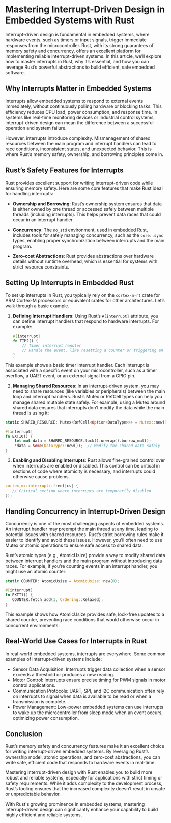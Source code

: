 # Mastering Interrupt-Driven Design in Embedded Systems with Rust

Interrupt-driven design is fundamental in embedded systems, where hardware events, such as timers or input signals, trigger immediate responses from the microcontroller. Rust, with its strong guarantees of memory safety and concurrency, offers an excellent platform for implementing reliable interrupt-driven systems. In this article, we’ll explore how to master interrupts in Rust, why it’s essential, and how you can leverage Rust’s powerful abstractions to build efficient, safe embedded software.

## Why Interrupts Matter in Embedded Systems

Interrupts allow embedded systems to respond to external events immediately, without continuously polling hardware or blocking tasks. This efficiency reduces CPU load, power consumption, and response time. In systems like real-time monitoring devices or industrial control systems, interrupt-driven design can mean the difference between a successful operation and system failure.

However, interrupts introduce complexity. Mismanagement of shared resources between the main program and interrupt handlers can lead to race conditions, inconsistent states, and unexpected behavior. This is where Rust’s memory safety, ownership, and borrowing principles come in.

## Rust’s Safety Features for Interrupts

Rust provides excellent support for writing interrupt-driven code while ensuring memory safety. Here are some core features that make Rust ideal for handling interrupts:

- **Ownership and Borrowing**: Rust’s ownership system ensures that data is either owned by one thread or accessed safely between multiple threads (including interrupts). This helps prevent data races that could occur in an interrupt handler.
  
- **Concurrency**: The `no_std` environment, used in embedded Rust, includes tools for safely managing concurrency, such as the `core::sync` types, enabling proper synchronization between interrupts and the main program.

- **Zero-cost Abstractions**: Rust provides abstractions over hardware details without runtime overhead, which is essential for systems with strict resource constraints.

## Setting Up Interrupts in Embedded Rust

To set up interrupts in Rust, you typically rely on the `cortex-m-rt` crate for ARM Cortex-M processors or equivalent crates for other architectures. Let’s walk through a basic example.

1. **Defining Interrupt Handlers**: Using Rust’s `#[interrupt]` attribute, you can define interrupt handlers that respond to hardware interrupts. For example:

   ```rust
   #[interrupt]
   fn TIM2() {
       // Timer interrupt handler
       // Handle the event, like resetting a counter or triggering an action
   }

This example shows a basic timer interrupt handler. Each interrupt is associated with a specific event on your microcontroller, such as a timer overflow, a UART event, or an external signal from a GPIO pin.

2. **Managing Shared Resources**: In an interrupt-driven system, you may need to share resources (like variables or peripherals) between the main loop and interrupt handlers. Rust’s Mutex or RefCell types can help you manage shared mutable state safely. For example, using a Mutex around shared data ensures that interrupts don’t modify the data while the main thread is using it:

  ```rust
  static SHARED_RESOURCE: Mutex<RefCell<Option<DataType>>> = Mutex::new(RefCell::new(None));

  #[interrupt]
  fn EXTI0() {
      let mut data = SHARED_RESOURCE.lock().unwrap().borrow_mut();
      *data = Some(DataType::new());  // Modify the shared data safely
  }
  ```

3. **Enabling and Disabling Interrupts**: Rust allows fine-grained control over when interrupts are enabled or disabled. This control can be critical in sections of code where atomicity is necessary, and interrupts could otherwise cause problems.

  ```rust
  cortex_m::interrupt::free(|cs| {
     // Critical section where interrupts are temporarily disabled
  });
  ```

## Handling Concurrency in Interrupt-Driven Design
Concurrency is one of the most challenging aspects of embedded systems. An interrupt handler may preempt the main thread at any time, leading to potential issues with shared resources. Rust’s strict borrowing rules make it easier to identify and avoid these issues. However, you’ll often need to use Mutex or atomic operations to ensure safe access to shared data.

Rust’s atomic types (e.g., AtomicUsize) provide a way to modify shared data between interrupt handlers and the main program without introducing data races. For example, if you’re counting events in an interrupt handler, you might use an atomic counter:

  ```rust
  static COUNTER: AtomicUsize = AtomicUsize::new(0);

  #[interrupt]
  fn EXTI1() {
     COUNTER.fetch_add(1, Ordering::Relaxed);
  }
  ```
This example shows how AtomicUsize provides safe, lock-free updates to a shared counter, preventing race conditions that would otherwise occur in concurrent environments.

## Real-World Use Cases for Interrupts in Rust
In real-world embedded systems, interrupts are everywhere. Some common examples of interrupt-driven systems include:

* Sensor Data Acquisition: Interrupts trigger data collection when a sensor exceeds a threshold or produces a new reading.
* Motor Control: Interrupts ensure precise timing for PWM signals in motor control applications.
* Communication Protocols: UART, SPI, and I2C communication often rely on interrupts to signal when data is available to be read or when a transmission is complete.
* Power Management: Low-power embedded systems can use interrupts to wake up the microcontroller from sleep mode when an event occurs, optimizing power consumption.

## Conclusion
Rust’s memory safety and concurrency features make it an excellent choice for writing interrupt-driven embedded systems. By leveraging Rust’s ownership model, atomic operations, and zero-cost abstractions, you can write safe, efficient code that responds to hardware events in real-time.

Mastering interrupt-driven design with Rust enables you to build more robust and reliable systems, especially for applications with strict timing or safety requirements. While it adds complexity to the development process, Rust’s tooling ensures that the increased complexity doesn’t result in unsafe or unpredictable behavior.

With Rust's growing prominence in embedded systems, mastering interrupt-driven design can significantly enhance your capability to build highly efficient and reliable systems.
